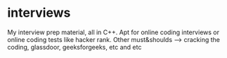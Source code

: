 # interviews
My interview prep material, all in C++. 
Apt for online coding interviews or online coding tests like hacker rank.
Other must&shoulds --> cracking the coding, glassdoor, geeksforgeeks, etc and etc

